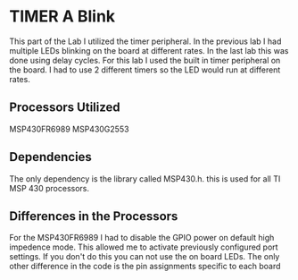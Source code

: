 # TIMER A Blink
This part of the Lab I utilized the timer peripheral. In the previous lab I had multiple LEDs blinking on the board at different rates. In the last lab this was done using delay cycles. For this lab I used the built in timer peripheral on the board. I had to use 2 different timers so the LED would run at different rates.

## Processors Utilized
MSP430FR6989
MSP430G2553

## Dependencies
The only dependency is the library called MSP430.h. this is used for all TI MSP 430 processors.

## Differences in the Processors
For the MSP430FR6989 I had to disable the GPIO power on default high impedence mode. This allowed me to activate previously configured port settings. If you don't do this you can not use the on board LEDs. The only other difference in the code is the pin assignments specific to each board

